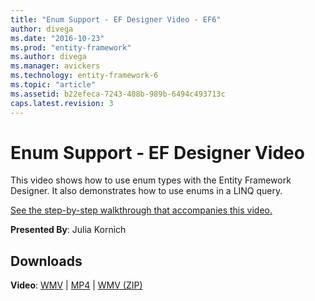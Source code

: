 ```yaml
---
title: "Enum Support - EF Designer Video - EF6"
author: divega
ms.date: "2016-10-23"
ms.prod: "entity-framework"
ms.author: divega
ms.manager: avickers
ms.technology: entity-framework-6
ms.topic: "article"
ms.assetid: b22efeca-7243-408b-989b-6494c493713c
caps.latest.revision: 3
---
```

# Enum Support - EF Designer Video
This video shows how to use enum types with the Entity Framework Designer. It also demonstrates how to use enums in a LINQ query.

[See the step-by-step walkthrough that accompanies this video.](~/ef6/enum-support-ef-designer-ef5-onwards.md)

**Presented By**: Julia Kornich

## Downloads

**Video**: [WMV](http://download.microsoft.com/download/0/7/A/07ADECC9-7893-415D-9F20-8B97D46A37EC/HDI-ITPro-MSDN-winvideo-enumwithdesiger.wmv) | [MP4](http://download.microsoft.com/download/0/7/A/07ADECC9-7893-415D-9F20-8B97D46A37EC/HDI-ITPro-MSDN-mp4video-enumwithdesiger.m4v) | [WMV (ZIP)](http://download.microsoft.com/download/0/7/A/07ADECC9-7893-415D-9F20-8B97D46A37EC/HDI-ITPro-MSDN-winvideo-enumwithdesiger.zip)
